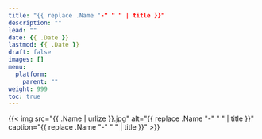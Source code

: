 ```yaml
---
title: "{{ replace .Name "-" " " | title }}"
description: ""
lead: ""
date: {{ .Date }}
lastmod: {{ .Date }}
draft: false
images: []
menu: 
  platform:
    parent: ""
weight: 999
toc: true
---
```


{{< img src="{{ .Name | urlize }}.jpg" alt="{{ replace .Name "-" " " | title }}" caption="{{ replace .Name "-" " " | title }}" >}}
